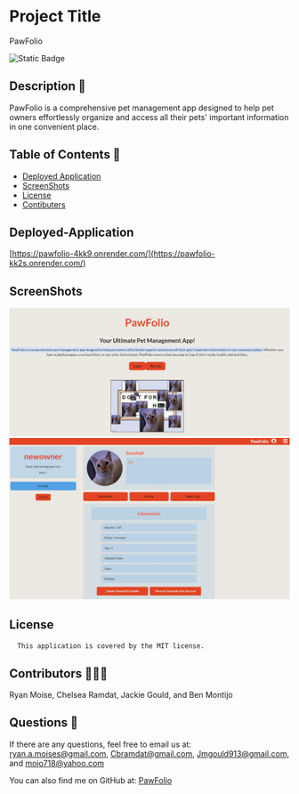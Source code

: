 # Project Title
PawFolio

![Static Badge](https://img.shields.io/badge/MIT-blue.svg) 


## Description 🔎
PawFolio is a comprehensive pet management app designed to help pet owners effortlessly organize and access all their pets' important information in one convenient place.

## Table of Contents 📖
- [Deployed Application](#Deployed-application-🚀)
- [ScreenShots](#Screenshots)
- [License](#license-MIT)
- [Contibuters](#Contributors-🧑‍🤝‍🧑)


## Deployed-Application
[https://pawfolio-4kk9.onrender.com/](https://pawfolio-kk2s.onrender.com/)

## ScreenShots
![HomePage](client/assets/HomePage.png "This is a screenshot of the Home Page")
![Profile](client/assets/Profile.png "This is a screenshot of the Profile Page")

## License
      This application is covered by the MIT license.

## Contributors 🧑‍🤝‍🧑
Ryan Moise, Chelsea Ramdat, Jackie Gould, and Ben Montijo

## Questions 🙋
If there are any questions, feel free to email us at:  ryan.a.moises@gmail.com, Cbramdat@gmail.com, Jmgould913@gmail.com, and mojo718@yahoo.com

You can also find me on GitHub at: [PawFolio](https://www.github.com/PawFolio)

